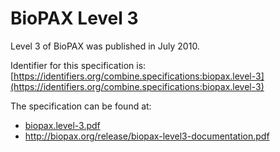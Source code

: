 # BioPAX Level 3
Level 3 of BioPAX was published in July 2010.

Identifier for this specification is: [https://identifiers.org/combine.specifications:biopax.level-3](https://identifiers.org/combine.specifications:biopax.level-3)

The specification can be found at: 

* [biopax.level-3.pdf](https://raw.githubusercontent.com/combine-org/combine-specifications/main/specifications/files/biopax.level-3.pdf)
* http://biopax.org/release/biopax-level3-documentation.pdf

